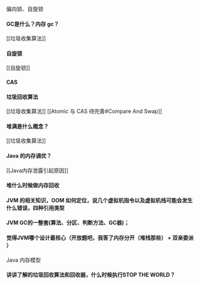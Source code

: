 偏向锁、自旋锁 
#### GC是什么？内存 gc？
[[垃圾收集算法]]
#### 自旋锁
[[自旋锁]]
#### CAS
#### 垃圾回收算法
[[垃圾收集算法]]
[[Atomic 与 CAS 待完善#Compare And Swap]]
#### 堆满是什么概念？
[[垃圾收集算法]]
#### Java 的内存调优？
[[Java内存泄露引起原因]]

#### 堆什么时候做内存回收

#### JVM 的相关知识，OOM 如何定位，说几个虚拟机指令以及虚拟机栈可能会发生什么错误，四种引用类型


#### JVM GC的一整套(算法、分区、判断方法、GC器)； 

#### 觉得JVM哪个设计最核心（开放题吧，我答了内存分开（堆栈那些） + 双亲委派 ） 

Java 内存模型 

#### 讲讲了解的垃圾回收算法和回收器，什么时候执行STOP THE WORLD？